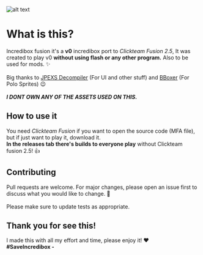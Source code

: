 ![alt text](https://i.imgur.com/YbMNaZh.png)

# What is this?

Incredibox fusion it's a **v0** incredibox port to *Clickteam Fusion 2.5*, It was created to play v0 **without using flash or any other program.** Also to be used for mods. ✨
<br><br>
Big thanks to [JPEXS Decompiler](https://github.com/jindrapetrik/jpexs-decompiler) (For UI and other stuff) and [BBoxer](https://www.youtube.com/@bboxer) (For Polo Sprites) 😉
<br><br>
***I DONT OWN ANY OF THE ASSETS USED ON THIS.***

## How to use it

You need *Clickteam Fusion* if you want to open the source code (MFA file), but if just want to play it, download it.
<br>
**In the releases tab there's builds to everyone play** without Clickteam fusion 2.5! 👍

## Contributing

Pull requests are welcome. For major changes, please open an issue first to discuss what you would like to change. 🙏
<br><br>
Please make sure to update tests as appropriate.

## Thank you for see this!

I made this with all my effort and time, please enjoy it! ❤️
<br>
**#SaveIncredibox -**
